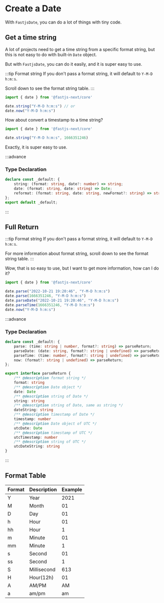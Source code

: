 # Create a Date

With `FastjsDate`, you can do a lot of things with tiny code.

## Get a time string

A lot of projects need to get a time string from a specific format string, but this is not easy to do with built-in `Date` object.

But with `FastjsDate`, you can do it easily, and it is super easy to use.

:::tip Format string
If you don't pass a format string, it will default to `Y-M-D h:m:s`.

Scroll down to see the format string table.
:::

```typescript
import { date } from '@fastjs-next/core'

date.string("Y-M-D h:m:s") // or
date.now("Y-M-D h:m:s")
```

How about convert a timestamp to a time string?

```typescript
import { date } from '@fastjs-next/core'

date.string("Y-M-D h:m:s", 1666351246)
```

Exactly, it is super easy to use.

:::advance
### Type Declaration

```typescript
declare const _default: {
    string: (format: string, date?: number) => string;
    date: (format: string, date: string) => Date;
    reformat: (format: string, date: string, newFormat?: string) => string;
};
export default _default;
```
:::

## Full Return

:::tip Format string
If you don't pass a format string, it will default to `Y-M-D h:m:s`.

For more information about format string, scroll down to see the format string table.
:::

Wow, that is so easy to use, but I want to get more information, how can I do it?

```typescript
import { date } from '@fastjs-next/core'

date.parse("2022-10-21 19:20:46", "Y-M-D h:m:s")
date.parse(1666351246, "Y-M-D h:m:s")
date.parseDate("2022-10-21 19:20:46", "Y-M-D h:m:s")
date.parseTime(1666351246, "Y-M-D h:m:s")
date.now("Y-M-D h:m:s")
```

:::advance
### Type Declaration

```typescript
declare const _default: {
    parse: (time: string | number, format?: string) => parseReturn;
    parseDate: (date: string, format?: string | undefined) => parseReturn;
    parseTime: (time: number, format?: string | undefined) => parseReturn;
    now: (format?: string | undefined) => parseReturn;
};
```

```typescript
export interface parseReturn {
    /** @description format string */
    format: string
    /** @description Date object */
    date: Date
    /** @description string of Date */
    string: string
    /** @description string of Date, same as string */
    dateString: string
    /** @description timestamp of Date */
    timestamp: number
    /** @description Date object of UTC */
    utcDate: Date
    /** @description timestamp of UTC */
    utcTimestamp: number
    /** @description string of UTC */
    utcDateString: string
}
```
:::

## Format Table

| Format | Description | Example  |
|--------|-------------|----------|
| Y      | Year        | 2021     |
| M      | Month       | 01       |
| D      | Day         | 01       |
| h      | Hour        | 01       |
| hh     | Hour        | 1        |
| m      | Minute      | 01       |
| mm     | Minute      | 1        |
| s      | Second      | 01       |
| ss     | Second      | 1        |
| S      | Millisecond | 613      |
| H      | Hour(12h)   | 01       |
| A      | AM/PM       | AM       |
| a      | am/pm       | am       |